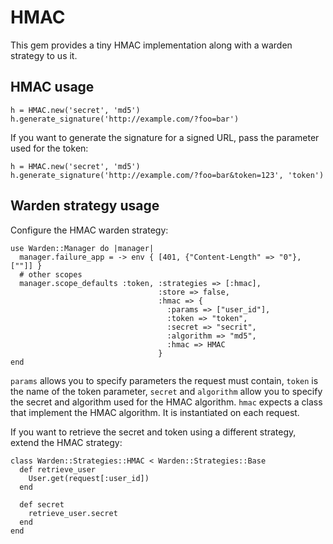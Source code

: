 # HMAC

This gem provides a tiny HMAC implementation along with a warden strategy to us it.

## HMAC usage

    h = HMAC.new('secret', 'md5')
    h.generate_signature('http://example.com/?foo=bar')
    
If you want to generate the signature for a signed URL, pass the parameter used for the token:

    h = HMAC.new('secret', 'md5')
    h.generate_signature('http://example.com/?foo=bar&token=123', 'token')
    
## Warden strategy usage

Configure the HMAC warden strategy:

    use Warden::Manager do |manager|
      manager.failure_app = -> env { [401, {"Content-Length" => "0"}, [""]] }
      # other scopes
      manager.scope_defaults :token, :strategies => [:hmac], 
                                     :store => false, 
                                     :hmac => { 
                                       :params => ["user_id"],
                                       :token => "token",
                                       :secret => "secrit",
                                       :algorithm => "md5",
                                       :hmac => HMAC
                                     }
    end

`params` allows you to specify parameters the request must contain, `token` is the name of the token parameter, `secret` and `algorithm` allow you to specify
the secret and algorithm used for the HMAC algorithm. `hmac` expects a class that implement the HMAC algorithm. It is instantiated on each request.

If you want to retrieve the secret and token using a different strategy, extend the HMAC strategy:

    class Warden::Strategies::HMAC < Warden::Strategies::Base
      def retrieve_user
        User.get(request[:user_id])
      end
      
      def secret
        retrieve_user.secret
      end
    end
